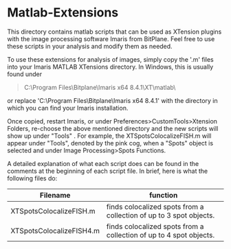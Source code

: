 # Matlab-Extensions

This directory contains matlab scripts that can be used as XTension plugins with the image processing software Imaris from BitPlane. Feel free to use these scripts in your analysis and modify them as needed.

To use these extensions for analysis of images, simply copy the '.m' files into your Imaris MATLAB XTensions directory. In Windows, this is usually found under 

> C:\Program Files\Bitplane\Imaris x64 8.4.1\XT\matlab\ 

or replace 'C:\Program Files\Bitplane\Imaris x64 8.4.1' with the directory in which you can find your Imaris installation. 

Once copied, restart Imaris, or under Preferences>CustomTools>Xtension Folders, re-choose the above mentioned directory and the new scripts will show up under "Tools" . For example, the XTSpotsColocalizeFISH.m will appear under "Tools", denoted by the pink cog, when a "Spots" object is selected and under Image Processing>Spots Functions.

A detailed explanation of what each script does can be found in the comments at the beginning of each script file. In brief, here is what the following files do:

Filename | function
---------|---------
XTSpotsColocalizeFISH.m | finds colocalized spots from a collection of up to 3 spot objects.
XTSpotsColocalizeFISH4.m | finds colocalized spots from a collection of up to 4 spot objects.
